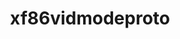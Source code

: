 ---
title: "xf86vidmodeproto"
layout: cache
categories: [package, develop]
meta: {"versions": ["2.3.1"], "compilers": ["gcc@7.5.0"]}
spec_files: 
 - spec-0.json
spec_names:
 - 'xf86vidmodeproto@2.3.1%gcc@7.5.0 arch=linux-ubuntu18.04-x86_64 ^pkgconf@1.8.0%gcc@7.5.0 arch=linux-ubuntu18.04-x86_64 ^util-macros@1.19.3%gcc@7.5.0 arch=linux-ubuntu18.04-x86_64'
---